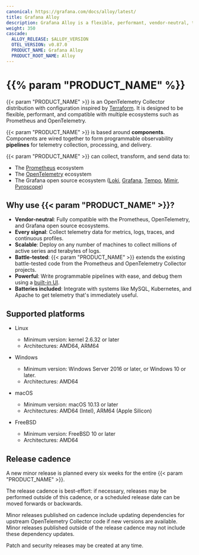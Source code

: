 ```yaml
---
canonical: https://grafana.com/docs/alloy/latest/
title: Grafana Alloy
description: Grafana Alloy is a flexible, performant, vendor-neutral, telemetry collector
weight: 350
cascade:
  ALLOY_RELEASE: $ALLOY_VERSION
  OTEL_VERSION: v0.87.0
  PRODUCT_NAME: Grafana Alloy
  PRODUCT_ROOT_NAME: Alloy
---
```


# {{% param "PRODUCT_NAME" %}}

{{< param "PRODUCT_NAME" >}} is an OpenTelemetry Collector distribution with configuration inspired by [Terraform][].
It is designed to be flexible, performant, and compatible with multiple ecosystems such as Prometheus and OpenTelemetry.

{{< param "PRODUCT_NAME" >}} is based around **components**. Components are wired together to form programmable observability **pipelines** for telemetry collection, processing, and delivery.

{{< param "PRODUCT_NAME" >}} can collect, transform, and send data to:

* The [Prometheus][] ecosystem
* The [OpenTelemetry][] ecosystem
* The Grafana open source ecosystem ([Loki][], [Grafana][], [Tempo][], [Mimir][], [Pyroscope][])

## Why use {{< param "PRODUCT_NAME" >}}?

* **Vendor-neutral**: Fully compatible with the Prometheus, OpenTelemetry, and Grafana open source ecosystems.
* **Every signal**: Collect telemetry data for metrics, logs, traces, and continuous profiles.
* **Scalable**: Deploy on any number of machines to collect millions of active series and terabytes of logs.
* **Battle-tested**: {{< param "PRODUCT_NAME" >}} extends the existing battle-tested code from the Prometheus and OpenTelemetry Collector projects.
* **Powerful**: Write programmable pipelines with ease, and debug them using a [built-in UI][UI].
* **Batteries included**: Integrate with systems like MySQL, Kubernetes, and Apache to get telemetry that's immediately useful.

<!--
## Getting started

* Choose a [variant][variants] of {{< param "PRODUCT_NAME" >}} to run.
* Refer to the documentation for the variant to use:
  * [Static mode][]
  * [Static mode Kubernetes operator][]
  * [Flow mode][]

[variants]: ./about/
[Static mode]: https://grafana.com/docs/agent/static/
[Static mode Kubernetes operator]: https://grafana.com/docs/agent/operator/
[Flow mode]: https://grafana.com/docs/agent/flow/

-->

## Supported platforms

* Linux

  * Minimum version: kernel 2.6.32 or later
  * Architectures: AMD64, ARM64

* Windows

  * Minimum version: Windows Server 2016 or later, or Windows 10 or later.
  * Architectures: AMD64

* macOS

  * Minimum version: macOS 10.13 or later
  * Architectures: AMD64 (Intel), ARM64 (Apple Silicon)

* FreeBSD

  * Minimum version: FreeBSD 10 or later
  * Architectures: AMD64

## Release cadence

A new minor release is planned every six weeks for the entire {{< param "PRODUCT_NAME" >}}.

The release cadence is best-effort: if necessary, releases may be performed
outside of this cadence, or a scheduled release date can be moved forwards or
backwards.

Minor releases published on cadence include updating dependencies for upstream
OpenTelemetry Collector code if new versions are available. Minor releases
published outside of the release cadence may not include these dependency
updates.

Patch and security releases may be created at any time.

[Terraform]: https://terraform.io
[Prometheus]: https://prometheus.io
[OpenTelemetry]: https://opentelemetry.io
[Loki]: https://github.com/grafana/loki
[Grafana]: https://github.com/grafana/grafana
[Tempo]: https://github.com/grafana/tempo
[Mimir]: https://github.com/grafana/mimir
[Pyroscope]: https://github.com/grafana/pyroscope
[UI]: ./tasks/debug/#grafana-alloy-ui
